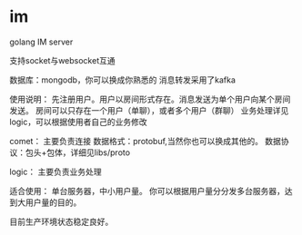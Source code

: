# im
golang IM server

支持socket与websocket互通

数据库：mongodb，你可以换成你熟悉的
消息转发采用了kafka

使用说明：
先注册用户。用户以房间形式存在。消息发送为单个用户向某个房间发送。
房间可以只存在一个用户（单聊），或者多个用户（群聊）
业务处理详见logic，可以根据使用者自己的业务修改

comet：
主要负责连接
数据格式：protobuf,当然你也可以换成其他的。
数据协议：包头+包体，详细见libs/proto

logic：
主要负责业务处理

适合使用：
单台服务器，中小用户量。
你可以根据用户量分分发多台服务器，达到大用户量的目的。

目前生产环境状态稳定良好。
